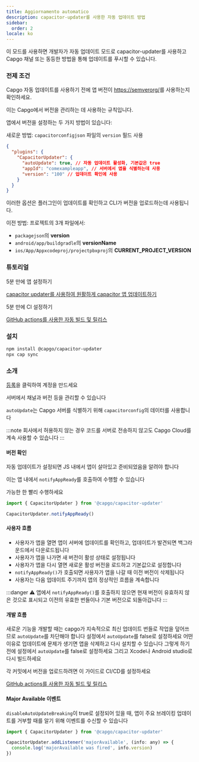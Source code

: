 ```yaml
---
title: Aggiornamento automatico
description: capacitor-updater를 사용한 자동 업데이트 방법
sidebar:
  order: 2
locale: ko
---
```


이 모드를 사용하면 개발자가 자동 업데이트 모드로 capacitor-updater를 사용하고 Capgo 채널 또는 동등한 방법을 통해 업데이트를 푸시할 수 있습니다.

### 전제 조건

Capgo 자동 업데이트를 사용하기 전에 앱 버전이 [https://semverorg/](https://semverorg/)를 사용하는지 확인하세요.

이는 Capgo에서 버전을 관리하는 데 사용하는 규칙입니다.

앱에서 버전을 설정하는 두 가지 방법이 있습니다:

새로운 방법: `capacitorconfigjson` 파일의 `version` 필드 사용

```json
{
  "plugins": {
    "CapacitorUpdater": {
      "autoUpdate": true, // 자동 업데이트 활성화, 기본값은 true
      "appId": "comexampleapp", // 서버에서 앱을 식별하는데 사용
      "version": "100" // 업데이트 확인에 사용
    }
  }
}
```
이러한 옵션은 플러그인이 업데이트를 확인하고 CLI가 버전을 업로드하는데 사용됩니다.

이전 방법:
프로젝트의 3개 파일에서:

* `packagejson`의 **version**
* `android/app/buildgradle`의 **versionName**
* `ios/App/Appxcodeproj/projectpbxproj`의 **CURRENT\_PROJECT\_VERSION**

### 튜토리얼

5분 만에 앱 설정하기

[capacitor updater를 사용하여 원활하게 capacitor 앱 업데이트하기](https://capgoapp/blog/update-your-capacitor-apps-seamlessly-using-capacitor-updater)

5분 만에 CI 설정하기

[GitHub actions를 사용한 자동 빌드 및 릴리스](https://capgoapp/blog/automatic-build-and-release-with-github-actions)

### 설치

```bash
npm install @capgo/capacitor-updater
npx cap sync
```

### 소개

[등록](https://capgoapp)을 클릭하여 계정을 만드세요

서버에서 채널과 버전 등을 관리할 수 있습니다

`autoUpdate`는 Capgo 서버를 식별하기 위해 `capacitorconfig`의 데이터를 사용합니다

:::note
회사에서 허용하지 않는 경우 코드를 서버로 전송하지 않고도 Capgo Cloud를 계속 사용할 수 있습니다
:::

#### 버전 확인

자동 업데이트가 설정되면 JS 내에서 앱이 살아있고 준비되었음을 알려야 합니다

이는 앱 내에서 `notifyAppReady`를 호출하여 수행할 수 있습니다

가능한 한 빨리 수행하세요

```ts
import { CapacitorUpdater } from '@capgo/capacitor-updater'

CapacitorUpdater.notifyAppReady()
```

#### 사용자 흐름
* 사용자가 앱을 열면 앱이 서버에 업데이트를 확인하고, 업데이트가 발견되면 백그라운드에서 다운로드됩니다
* 사용자가 앱을 나가면 새 버전이 활성 상태로 설정됩니다
* 사용자가 앱을 다시 열면 새로운 활성 버전을 로드하고 기본값으로 설정합니다
* `notifyAppReady()`가 호출되면 사용자가 앱을 나갈 때 이전 버전이 삭제됩니다
* 사용자는 다음 업데이트 주기까지 앱의 정상적인 흐름을 계속합니다

:::danger
⚠️ 앱에서 `notifyAppReady()`를 호출하지 않으면 현재 버전이 유효하지 않은 것으로 표시되고 이전의 유효한 번들이나 기본 버전으로 되돌아갑니다
:::

#### 개발 흐름

새로운 기능을 개발할 때는 capgo가 지속적으로 최신 업데이트 번들로 작업을 덮어쓰므로 `autoUpdate`를 차단해야 합니다
설정에서 `autoUpdate`를 false로 설정하세요
어떤 이유로 업데이트에 문제가 생기면 앱을 삭제하고 다시 설치할 수 있습니다
그렇게 하기 전에 설정에서 `autoUpdate`를 false로 설정하세요
그리고 Xcode나 Android studio로 다시 빌드하세요

각 커밋에서 버전을 업로드하려면 이 가이드로 CI/CD를 설정하세요

[GitHub actions를 사용한 자동 빌드 및 릴리스](https://capgoapp/blog/automatic-build-and-release-with-github-actions)

#### Major Available 이벤트

`disableAutoUpdateBreaking`이 true로 설정되어 있을 때, 앱이 주요 브레이킹 업데이트를 거부할 때를 알기 위해 이벤트를 수신할 수 있습니다

```jsx
import { CapacitorUpdater } from '@capgo/capacitor-updater'

CapacitorUpdater.addListener('majorAvailable', (info: any) => {
  console.log('majorAvailable was fired', info.version)
})
```